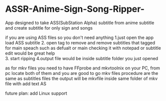 # ASSR-Anime-Sign-Song-Ripper-
App designed to take ASS(SubStation Alpha) subtitle from anime subtitle and create subtitle for only sign and songs

if you are using ASS files so you don't need anything 
1.just open the app load ASS subtitle 
2. open tag to remove and remove subtitles that tagged for main speach such as defualt or main checking it with notepad or subtitle edit would be great help  
3. start ripping 
4.output file would be inside subtitle folder you just opened 

as for mkv files you need to have FFprobe and mkvtoolnix on your PC, from pc locate both of them and you are good to go
mkv files procedure are the same as subtitles files the output will be mkvfile inside same folder of mkv file with add text AS

future plan:
add Linux support
